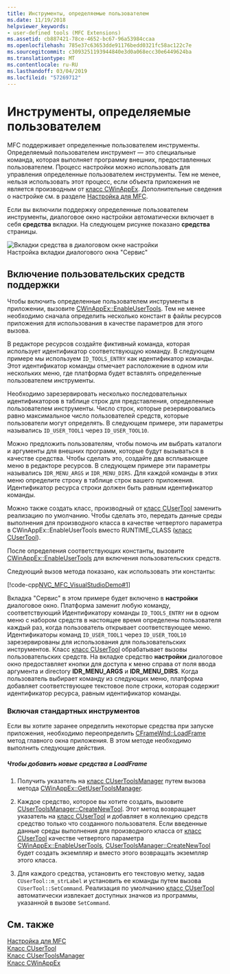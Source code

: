 ```yaml
---
title: Инструменты, определяемые пользователем
ms.date: 11/19/2018
helpviewer_keywords:
- user-defined tools (MFC Extensions)
ms.assetid: cb887421-78ce-4652-bc67-96a53984ccaa
ms.openlocfilehash: 785e37c63653dde91176bedd0321fc58ac122c7e
ms.sourcegitcommit: c3093251193944840e3d0a068ecc30e6449624ba
ms.translationtype: MT
ms.contentlocale: ru-RU
ms.lasthandoff: 03/04/2019
ms.locfileid: "57269712"
---
```

# <a name="user-defined-tools"></a>Инструменты, определяемые пользователем

MFC поддерживает определенные пользователем инструменты. Определяемый пользователем инструмент — это специальные команда, которая выполняет программу внешних, предоставленных пользователем. Процесс настройки можно использовать для управления определенные пользователем инструменты. Тем не менее, нельзя использовать этот процесс, если объекта приложения не является производным от [класс CWinAppEx](../mfc/reference/cwinappex-class.md). Дополнительные сведения о настройке см. в разделе [Настройка для MFC](../mfc/customization-for-mfc.md).

Если вы включили поддержку определенные пользователем инструменты, диалоговое окно настройки автоматически включает в себя **средства** вкладки. На следующем рисунке показано **средства** страницы.

![Вкладки средства в диалоговом окне настройки](../mfc/media/custdialogboxtoolstab.png "вкладки \"Сервис\" в диалоговом окне настройки") <br/>
Настройка вкладки диалогового окна "Сервис"

## <a name="enabling-user-defined-tools-support"></a>Включение пользовательских средств поддержки

Чтобы включить определенные пользователем инструменты в приложении, вызовите [CWinAppEx::EnableUserTools](../mfc/reference/cwinappex-class.md#enableusertools). Тем не менее необходимо сначала определить несколько констант в файлы ресурсов приложения для использования в качестве параметров для этого вызова.

В редакторе ресурсов создайте фиктивный команда, которая использует идентификатор соответствующую команду. В следующем примере мы используем `ID_TOOLS_ENTRY` как идентификатор команды. Этот идентификатор команды отмечает расположение в одном или нескольких меню, где платформа будет вставлять определенные пользователем инструменты.

Необходимо зарезервировать несколько последовательных идентификаторов в таблице строк для представления, определенные пользователем инструменты. Число строк, которые резервировались равно максимальное число пользователей средств, которые пользователи могут определять. В следующем примере, эти параметры назывались `ID_USER_TOOL1` через `ID_USER_TOOL10`.

Можно предложить пользователям, чтобы помочь им выбрать каталоги и аргументы для внешних программ, которые будут вызываться в качестве средства. Чтобы сделать это, создайте два всплывающее меню в редакторе ресурсов. В следующем примере эти параметры назывались `IDR_MENU_ARGS` и `IDR_MENU_DIRS`. Для каждой команды в этих меню определите строку в таблице строк вашего приложения. Идентификатор ресурса строки должен быть равным идентификатор команды.

Можно также создать класс, производный от [класс CUserTool](../mfc/reference/cusertool-class.md) заменить реализацию по умолчанию. Чтобы сделать это, передать данные среды выполнения для производного класса в качестве четвертого параметра в CWinAppEx::EnableUserTools вместо RUNTIME_CLASS ([класс CUserTool](../mfc/reference/cusertool-class.md)).

После определения соответствующих константы, вызовите [CWinAppEx::EnableUserTools](../mfc/reference/cwinappex-class.md#enableusertools) для включения пользовательских средств.

Следующий вызов метода показано, как использовать эти константы:

[!code-cpp[NVC_MFC_VisualStudioDemo#1](../mfc/codesnippet/cpp/user-defined-tools_1.cpp)]

Вкладка "Сервис" в этом примере будет включено в **настройки** диалоговое окно. Платформа заменит любую команду, соответствующий Идентификатору команды `ID_TOOLS_ENTRY` ни в одном меню с набором средств в настоящее время определены пользователя каждый раз, когда пользователь открывает соответствующее меню. Идентификаторы команд `ID_USER_TOOL1` через `ID_USER_TOOL10` зарезервированы для использования для пользовательских инструментов. Класс [класс CUserTool](../mfc/reference/cusertool-class.md) обрабатывает вызовы пользовательских средств. На вкладке средство **настройки** диалоговое окно предоставляет кнопки для доступа к меню справа от поля ввода аргумента и directory **IDR_MENU_ARGS** и **IDR_MENU_DIRS**. Когда пользователь выбирает команду из следующих меню, платформа добавляет соответствующее текстовое поле строки, которая содержит идентификатор ресурса, равным идентификатор команды.

### <a name="including-predefined-tools"></a>Включая стандартных инструментов

Если вы хотите заранее определить некоторые средства при запуске приложения, необходимо переопределить [CFrameWnd::LoadFrame](../mfc/reference/cframewnd-class.md#loadframe) метод главного окна приложения. В этом методе необходимо выполнить следующие действия.

##### <a name="to-add-new-tools-in-loadframe"></a>Чтобы добавить новые средства в LoadFrame

1. Получить указатель на [класс CUserToolsManager](../mfc/reference/cusertoolsmanager-class.md) путем вызова метода [CWinAppEx::GetUserToolsManager](../mfc/reference/cwinappex-class.md#getusertoolsmanager).

1. Каждое средство, которое вы хотите создать, вызовите [CUserToolsManager::CreateNewTool](../mfc/reference/cusertoolsmanager-class.md#createnewtool). Этот метод возвращает указатель на [класс CUserTool](../mfc/reference/cusertool-class.md) и добавляет в коллекцию средств средство только что созданного пользователя. Если введенные данные среды выполнения для производного класса от [класс CUserTool](../mfc/reference/cusertool-class.md) качестве четвертого параметра [CWinAppEx::EnableUserTools](../mfc/reference/cwinappex-class.md#enableusertools), [CUserToolsManager::CreateNewTool](../mfc/reference/cusertoolsmanager-class.md#createnewtool) будет создать экземпляр и вместо этого возвращать экземпляр этого класса.

1. Для каждого средства, установить его текстовую метку, задав `CUserTool::m_strLabel` и установить ее команды путем вызова `CUserTool::SetCommand`. Реализация по умолчанию [класс CUserTool](../mfc/reference/cusertool-class.md) автоматически извлекает доступных значков из программы, указанной в вызове `SetCommand`.

## <a name="see-also"></a>См. также

[Настройка для MFC](../mfc/customization-for-mfc.md)<br/>
[Класс CUserTool](../mfc/reference/cusertool-class.md)<br/>
[Класс CUserToolsManager](../mfc/reference/cusertoolsmanager-class.md)<br/>
[Класс CWinAppEx](../mfc/reference/cwinappex-class.md)
